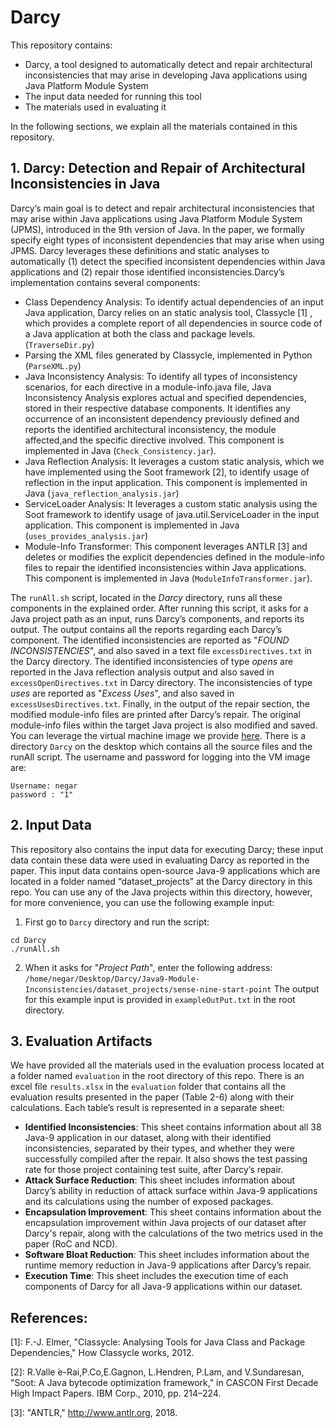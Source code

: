 # Darcy #
This repository contains:
* Darcy, a tool designed to automatically detect and repair architectural inconsistencies that may arise in developing Java applications using Java Platform Module System
* The input data needed for running this tool
* The materials used in evaluating it

In the following sections, we explain all the materials contained in this repository.

## 1. Darcy: Detection and Repair of Architectural Inconsistencies in Java ##
Darcy’s main goal is to detect and repair architectural inconsistencies that may arise within Java applications using Java Platform Module System (JPMS), introduced in the 9th version of Java. In the paper, we formally specify eight types of inconsistent dependencies that may arise when using JPMS. Darcy leverages these definitions and static analyses to automatically (1) detect the specified inconsistent dependencies within Java applications and (2) repair those identified inconsistencies.Darcy’s implementation contains several components:
* Class Dependency Analysis: To identify actual dependencies of an input Java application, Darcy relies on an static analysis tool, Classycle [1] , which provides a complete report of all dependencies in source code of a Java application at both the class and package levels. (`TraverseDir.py`)
* Parsing the XML files generated by Classycle, implemented in Python (`ParseXML.py`)
* Java Inconsistency Analysis: To identify all types of inconsistency scenarios, for each directive in a module-info.java file, Java Inconsistency Analysis explores actual and specified dependencies, stored in their respective database components. It identifies any occurrence of an inconsistent dependency previously defined and reports the identified architectural inconsistency, the module affected,and the specific directive involved. This component is implemented in Java (`Check_Consistency.jar`).
* Java Reflection Analysis: It leverages a custom static analysis, which we have implemented using the Soot framework [2], to identify usage of reflection in the input application. This component is implemented in Java (`java_reflection_analysis.jar`)
* ServiceLoader Analysis: It leverages a custom static analysis using the Soot framework to identify usage of java.util.ServiceLoader in the input application. This component is implemented in Java (`uses_provides_analysis.jar`)
* Module-Info Transformer: This component leverages ANTLR [3] and deletes or modifies the explicit dependencies defined in the module-info files to repair the identified inconsistencies within Java applications. This component is implemented in Java (`ModuleInfoTransformer.jar`).

The `runAll.sh` script, located in the _Darcy_ directory, runs all these components in the explained order. After running this script, it asks for a Java project path as an input, runs Darcy’s components, and reports its output. The output contains all the reports regarding each Darcy’s component. The identified inconsistencies are reported as "_FOUND INCONSISTENCIES_", and also saved in a text file `excessDirectives.txt` in the Darcy directory. The identified inconsistencies of type _opens_  are reported in the Java reflection analysis output and also saved in `excessOpenDirectives.txt` in Darcy directory. The inconsistencies of type _uses_ are reported as "_Excess Uses_", and also saved in `excessUsesDirectives.txt`. Finally, in the output of the repair section, the modified module-info files are printed after Darcy’s repair. The original module-info files within the target Java project is also modified and saved.
You can leverage the virtual machine image we provide [here](https://drive.google.com/file/d/1xRyR_K3LABRaVe9iX6wfc77rx0CQ9oph/view?usp=sharing). There is a directory `Darcy` on the desktop which contains all the source files and the runAll script. The username and password for logging into the VM image are:
```
Username: negar
password : "1"
```
## 2. Input Data ##
This repository also contains the input data for executing Darcy; these input data contain  these data were used in evaluating Darcy as reported in the paper. This input data contains open-source Java-9 applications which are located in a folder named “dataset_projects” at the Darcy directory in this repo. You  can use any of the Java projects within this directory, however, for more convenience, you can use the following example input:
1. First go to `Darcy` directory and run the script:
```
cd Darcy
./runAll.sh
```
2. When it asks for "_Project Path_", enter the following address:
`/home/negar/Desktop/Darcy/Java9-Module-Inconsistencies/dataset_projects/sense-nine-start-point`
The output for this example input is provided in `exampleOutPut.txt` in the root directory.

## 3. Evaluation Artifacts ##
We have provided all the materials used in the evaluation process located at a folder named `evaluation` in the root directory of this repo. There is an excel file `results.xlsx` in the `evaluation` folder that contains all the evaluation results presented in the paper (Table 2-6) along with their calculations. Each table’s result is represented in a separate sheet:
* __Identified Inconsistencies__: This sheet contains information about all 38 Java-9 application in our dataset, along with their identified inconsistencies, separated by their types, and whether they were successfully compiled after the repair. It also shows the test passing rate for those project containing test suite, after Darcy’s repair.
* __Attack Surface Reduction__: This sheet includes information about Darcy’s ability in reduction of attack surface within Java-9 applications and its calculations using the number of exposed packages.
* __Encapsulation Improvement__: This sheet contains information about the encapsulation improvement within Java projects of our dataset after Darcy's repair, along with the calculations of the two metrics used in the paper (RoC and NCD).
* __Software Bloat Reduction__: This sheet includes information about the runtime memory reduction in Java-9 applications after Darcy’s repair.
* __Execution Time__: This sheet includes the execution time of each components of Darcy for all Java-9 applications within our dataset.

## References: ##
[1]: F.-J. Elmer, "Classycle: Analysing Tools for Java Class and Package Dependencies," How Classycle works, 2012.

[2]: R.Valle ́e-Rai,P.Co,E.Gagnon, L.Hendren, P.Lam, and V.Sundaresan, "Soot: A Java bytecode optimization framework," in CASCON First Decade High Impact Papers. IBM Corp., 2010, pp. 214–224.

[3]: "ANTLR," http://www.antlr.org, 2018.

